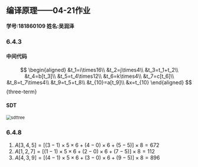 ## 编译原理——04-21作业

**学号:181860109   姓名:吴润泽**

### 6.4.3

#### 中间代码

$$
\begin{aligned}
&t_1=i\times16\\
&t_2=j\times4\\
&t_3=t_1+t_2\\
&t_4=b[t_3]\\
&t_5=t_4\times12\\
&t_6=k\times4\\
&t_7=c[t_6]\\
&t_8=t_7\times4\\
&t_9=t_5+t_8\\
&t_{10}=a[t_9]\\
&x=t_{10}
\end{aligned}
$$ {three-term}

#### SDT

<img src="F:\Compilers\Compilers\homework\homework8\homework8.assets\sdttree.png" alt="sdttree" style="zoom:80%;" />

### 6.4.8

1. $A[3,4,5]=[(3-1)\times5\times6+(4-0)\times6+(5-5)]\times8=672$
2. $A[1,2,7]=[(1-1)\times5\times6+(2-0)\times6+(7-5)]\times8=112$
3. $A[4,3,9]=[(4-1)\times5\times6+(3-0)\times6+(9-5)]\times8=896$